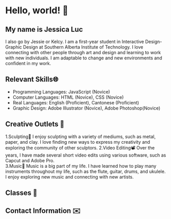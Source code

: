 # Hello, world! 👋 
## My name is Jessica Luc 
I also go by Jessie or Kelcy. I am a first-year student in Interactive Design-Graphic Design at Southern Alberta Institute of Technology. I love connecting with other people through art and design and learning to work with new individuals. I am adaptable to change and new environments and confident in my work. 
## Relevant Skills🌐
-	Programming Languages: JavaScript (Novice)
-	Computer Languages: HTML (Novice), CSS (Novice)
-	Real Languages: English (Proficient), Cantonese (Proficient)
-	Graphic Design: Adobe Illustrator (Novice), Adobe Photoshop(Novice)
## Creative Outlets 🎨
1.Sculpting🗿
  I enjoy sculpting with a variety of mediums, such as metal, paper, and clay. I love finding new ways to express my creativity and exploring the community of other sculptors.	
2.Video Editing📽️
  Over the years, I have made several short video edits using various software, such as Capcut and Adobe Pro.  
3.Music🎵
 Music is a big part of my life. I have learned how to play many instruments throughout my life, such as the flute, guitar, drums, and ukulele. I enjoy exploring new music and connecting with new artists.
## Classes 🏫
## Contact Information ✉️